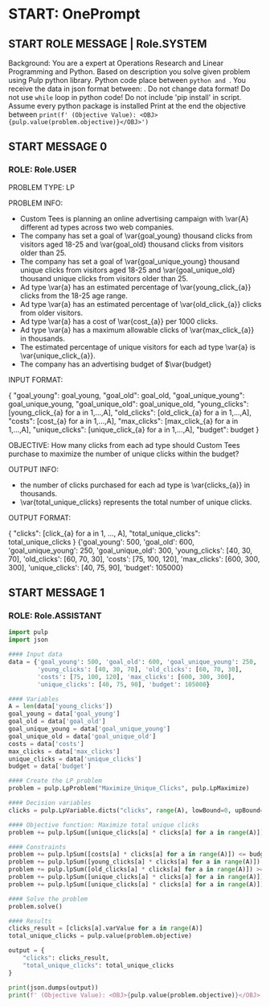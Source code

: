 # START: OnePrompt 
## START ROLE MESSAGE | Role.SYSTEM 
Background: You are a expert at Operations Research and Linear Programming and Python. Based on description you solve given problem using Pulp python library. Python code place between ```python and ```. You receive the data in json format between: <DATA></DATA>. Do not change data format! Do not use `while` loop in python code! Do not include 'pip install' in script. Assume every python package is installed Print at the end the objective between <OBJ></OBJ> `print(f' (Objective Value): <OBJ>{pulp.value(problem.objective)}</OBJ>')`  
## START MESSAGE 0 
### ROLE: Role.USER
<DESCRIPTION>
PROBLEM TYPE: LP

PROBLEM INFO:

- Custom Tees is planning an online advertising campaign with \var{A} different ad types across two web companies.
- The company has set a goal of \var{goal_young} thousand clicks from visitors aged 18-25 and \var{goal_old} thousand clicks from visitors older than 25.
- The company has set a goal of \var{goal_unique_young} thousand unique clicks from visitors aged 18-25 and \var{goal_unique_old} thousand unique clicks from visitors older than 25.
- Ad type \var{a} has an estimated percentage of \var{young_click_{a}} clicks from the 18-25 age range.
- Ad type \var{a} has an estimated percentage of \var{old_click_{a}} clicks from older visitors.
- Ad type \var{a} has a cost of \var{cost_{a}} per 1000 clicks.
- Ad type \var{a} has a maximum allowable clicks of \var{max_click_{a}} in thousands.
- The estimated percentage of unique visitors for each ad type \var{a} is \var{unique_click_{a}}.
- The company has an advertising budget of $\var{budget}

INPUT FORMAT: 

{
    "goal_young": goal_young,
    "goal_old": goal_old,
    "goal_unique_young": goal_unique_young,
    "goal_unique_old": goal_unique_old,
    "young_clicks": [young_click_{a} for a in 1,...,A],
    "old_clicks": [old_click_{a} for a in 1,...,A],
    "costs": [cost_{a} for a in 1,...,A],
    "max_clicks": [max_click_{a} for a in 1,...,A],
    "unique_clicks": [unique_click_{a} for a in 1,...,A],
    "budget": budget
}

OBJECTIVE: How many clicks from each ad type should Custom Tees purchase to maximize the number of unique clicks within the budget?

OUTPUT INFO:

- the number of clicks purchased for each ad type is \var{clicks_{a}} in thousands.
- \var{total_unique_clicks} represents the total number of unique clicks.

OUTPUT FORMAT:

{
    "clicks": [click_{a} for a in 1, ..., A],
    "total_unique_clicks": total_unique_clicks
}
</DESCRIPTION>
<DATA>
{'goal_young': 500, 'goal_old': 600, 'goal_unique_young': 250, 'goal_unique_old': 300, 'young_clicks': [40, 30, 70], 'old_clicks': [60, 70, 30], 'costs': [75, 100, 120], 'max_clicks': [600, 300, 300], 'unique_clicks': [40, 75, 90], 'budget': 105000}</DATA>


## START MESSAGE 1 
### ROLE: Role.ASSISTANT
```python
import pulp
import json

#### Input data
data = {'goal_young': 500, 'goal_old': 600, 'goal_unique_young': 250, 'goal_unique_old': 300, 
        'young_clicks': [40, 30, 70], 'old_clicks': [60, 70, 30], 
        'costs': [75, 100, 120], 'max_clicks': [600, 300, 300], 
        'unique_clicks': [40, 75, 90], 'budget': 105000}

#### Variables
A = len(data['young_clicks'])
goal_young = data['goal_young']
goal_old = data['goal_old']
goal_unique_young = data['goal_unique_young']
goal_unique_old = data['goal_unique_old']
costs = data['costs']
max_clicks = data['max_clicks']
unique_clicks = data['unique_clicks']
budget = data['budget']

#### Create the LP problem
problem = pulp.LpProblem("Maximize_Unique_Clicks", pulp.LpMaximize)

#### Decision variables
clicks = pulp.LpVariable.dicts("clicks", range(A), lowBound=0, upBound=max_clicks, cat='Continuous')

#### Objective function: Maximize total unique clicks
problem += pulp.lpSum([unique_clicks[a] * clicks[a] for a in range(A)]), "Total_Unique_Clicks"

#### Constraints
problem += pulp.lpSum([costs[a] * clicks[a] for a in range(A)]) <= budget, "Budget_Constraint"
problem += pulp.lpSum([young_clicks[a] * clicks[a] for a in range(A)]) >= goal_young, "Young_Click_Constraint"
problem += pulp.lpSum([old_clicks[a] * clicks[a] for a in range(A)]) >= goal_old, "Old_Click_Constraint"
problem += pulp.lpSum([unique_clicks[a] * clicks[a] for a in range(A)]) >= goal_unique_young, "Unique_Young_Click_Constraint"
problem += pulp.lpSum([unique_clicks[a] * clicks[a] for a in range(A)]) >= goal_unique_old, "Unique_Old_Click_Constraint"

#### Solve the problem
problem.solve()

#### Results
clicks_result = [clicks[a].varValue for a in range(A)]
total_unique_clicks = pulp.value(problem.objective)

output = {
    "clicks": clicks_result,
    "total_unique_clicks": total_unique_clicks
}

print(json.dumps(output))
print(f' (Objective Value): <OBJ>{pulp.value(problem.objective)}</OBJ>')
```

